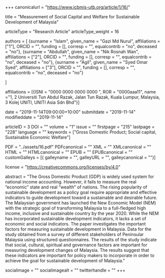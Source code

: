 +++
canonicalurl = "https://www.icbmis-utb.org/article/1/16/"

title = "Measurement of Social Capital and Welfare for Sustainable Development of Malaysia"

articleType = "Research Article"
articleType_weight = 16

authors = [
  {surname = "Islam",  given_name = "Gazi Md Nurul",  affiliations = ["1"],  ORCID = "", funding = [], corresp = "", equalcontrib = "no", deceased = "no"},
  {surname = "Abdullah",  given_name = "Nik Rosnah Wan",  affiliations = ["2"],  ORCID = "", funding = [], corresp = "", equalcontrib = "no", deceased = "no"},
  {surname = "Agil",  given_name = "Syed Omar Syed",  affiliations = ["3"],  ORCID = "", funding = [], corresp = "", equalcontrib = "no", deceased = "no"}
  
]

affiliations = [{ISNI = "0000 0000 0000 0000 ", ROR = "0000aaa11", name ="1, 2 Universiti Tun Abdul Razak, Jalan Tun Razak, Kuala Lumpur, Malaysia, 3 Kolej UNITI, UNITI Asia Sdn Bhd"}]

date = "2019-11-14T09:00:00+10:00"
submitdate = "2019-11-14"
modifieddate = "2019-11-14"

articleID = 3
DOI = ""
volume = "1"
issue = ""
firstpage = "215"
lastpage = "228"
language = ""
keywords = ["Gross Domestic Product; Social capital, Sustainable Economic Welfare"]


PDF = "../assets/16.pdf"
PDFcanonical = ""
XML = ""
XMLcanonical = ""
HTML = ""
HTMLcanonical = ""
EPUB = ""
EPUBcanonical = ""
customGalleys = [{ galleyname = "", galleyURL = "", galleycanonical = ""}]

license = "https://creativecommons.org/licenses/by/4.0"

abstract = "The Gross Domestic Product (GDP) is widely used system for national income accounting.  However, it fails to measure the real “economic” state and real “wealth” of nations. The rising popularity of sustainable development as a policy goal require appropriate and effective indicators to guide development toward a sustainable and desirable future. The Malaysian government has launched the New Economic Model (NEM) with the strategic goal of transforming Malaysia to a full-fledged high income, inclusive and sustainable country by the year 2020. While the NEM has incorporated sustainable development indicators, it lacks a set of economic and social indicators. The paper investigates the important factors for measuring sustainable development in Malaysia. Data for the study obtained from a survey of different stakeholders of Peninsular Malaysia using structured questionnaires.   The results of the study indicate that social, cultural, spiritual and governance factors are important for measuring development changes of Malaysia. The results suggest that these indicators are important for policy makers to incorporate in order to achieve the goal for sustainable development of Malaysia."


socialimage = ""
socialimagealt = ""
twitterhandle = ""
+++

